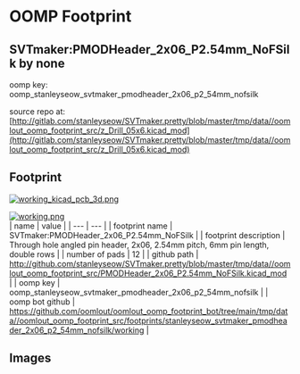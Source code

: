 # OOMP Footprint  
## SVTmaker:PMODHeader_2x06_P2.54mm_NoFSilk  by none  
  
oomp key: oomp_stanleyseow_svtmaker_pmodheader_2x06_p2_54mm_nofsilk  
  
source repo at: [http://gitlab.com/stanleyseow/SVTmaker.pretty/blob/master/tmp/data//oomlout_oomp_footprint_src/z_Drill_05x6.kicad_mod](http://gitlab.com/stanleyseow/SVTmaker.pretty/blob/master/tmp/data//oomlout_oomp_footprint_src/z_Drill_05x6.kicad_mod)  
## Footprint  
  
[![working_kicad_pcb_3d.png](working_kicad_pcb_3d_600.png)](working_kicad_pcb_3d.png)  
  
[![working.png](working_600.png)](working.png)  
| name | value | 
| --- | --- | 
| footprint name | SVTmaker:PMODHeader_2x06_P2.54mm_NoFSilk | 
| footprint description | Through hole angled pin header, 2x06, 2.54mm pitch, 6mm pin length, double rows | 
| number of pads | 12 | 
| github path | http://github.com/stanleyseow/SVTmaker.pretty/blob/master/tmp/data//oomlout_oomp_footprint_src/PMODHeader_2x06_P2.54mm_NoFSilk.kicad_mod | 
| oomp key | oomp_stanleyseow_svtmaker_pmodheader_2x06_p2_54mm_nofsilk | 
| oomp bot github | https://github.com/oomlout/oomlout_oomp_footprint_bot/tree/main/tmp/data//oomlout_oomp_footprint_src/footprints/stanleyseow_svtmaker_pmodheader_2x06_p2_54mm_nofsilk/working | 
## Images  
